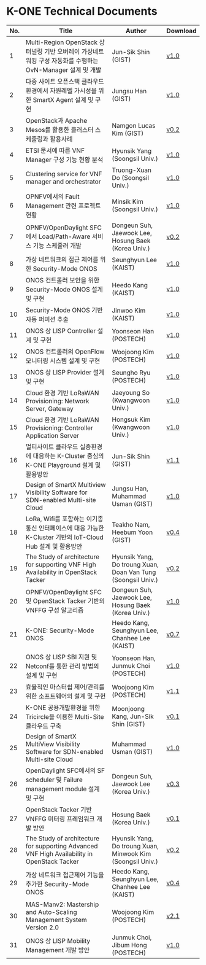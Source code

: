 # K-ONE Technical Documents

No. | Title      | Author | Download
----|----------|------------|--------
1| Multi-Region OpenStack 상 터널링 기반 오버레이 가상네트워킹 구성 자동화를 수행하는OvN-Manager 설계 및 개발 | Jun-Sik Shin (GIST) | [v1.0](https://github.com/K-OpenNet/Main/blob/master/Technical_Documents/K-ONE_%2301_OpenStack-OvN_%EC%84%A4%EA%B3%84_%EB%B0%8F_%EA%B5%AC%ED%98%84_GIST_%EC%8B%A0%EC%A4%80%EC%8B%9D-v01.pdf)
2| 다중 사이트 오픈스택 클라우드 환경에서 자원레벨 가시성을 위한 SmartX Agent 설계 및 구현 | Jungsu Han (GIST) | [v1.0](https://github.com/K-OpenNet/Main/blob/master/Technical_Documents/K-ONE_%2302_%EC%9E%90%EC%9B%90_%EB%A0%88%EB%B2%A8_%EA%B0%80%EC%8B%9C%EC%84%B1%EC%9D%84_%EC%9C%84%ED%95%9C_SmartX_Agent_Visibility_%EC%84%A4%EA%B3%84_%EB%B0%8F_%EA%B2%80%EC%A6%9D_GIST_%ED%95%9C%EC%A0%95%EC%88%98-v01.pdf)
3| OpenStack과 Apache Mesos를 활용한 클러스터 스케줄링과 활용사례 | Namgon Lucas Kim (GIST) | [v0.2](https://github.com/K-OpenNet/Main/blob/master/Technical_Documents/K-ONE_%2303_OpenStack%EA%B3%BC_Apache_Mesos%EB%A5%BC_%ED%99%9C%EC%9A%A9%ED%95%9C_%ED%81%B4%EB%9F%AC%EC%8A%A4%ED%84%B0_%EB%A6%AC%EC%86%8C%EC%8A%A4_%EC%8A%A4%EC%BC%80%EC%A4%84%EB%A7%81%EA%B3%BC_%ED%99%9C%EC%9A%A9%EC%82%AC%EB%A1%80_GIST_%EA%B9%80%EB%82%A8%EA%B3%A4-v0.2_(draft).pdf)
4| ETSI 문서에 따른 VNF Manager 구성 기능 현황 분석 | Hyunsik Yang (Soongsil Univ.) | [v1.0](https://github.com/K-OpenNet/Main/blob/master/Technical_Documents/K-ONE_%2304_ETSI_%EB%AC%B8%EC%84%9C%EC%97%90_%EB%94%B0%EB%A5%B8_VNF_Manager_%EA%B5%AC%EC%84%B1_%EA%B8%B0%EB%8A%A5_%ED%98%84%ED%99%A9_%EB%B6%84%EC%84%9D_SSU_%EC%96%91%ED%98%84%EC%8B%9D-v01.pdf)
5| Clustering service for VNF manager and orchestrator | Truong-Xuan Do (Soongsil Univ.) | [v1.0](https://github.com/K-OpenNet/Main/blob/master/Technical_Documents/K-ONE_%2305_OPNFV%EC%97%90%EC%84%9C%EC%9D%98_Fault_Management_%EA%B4%80%EB%A0%A8_%ED%94%84%EB%A1%9C%EC%A0%9D%ED%8A%B8_%ED%98%84%ED%99%A9_SSU_%EA%B9%80%EB%AF%BC%EC%8B%9D-v01.pdf)
6| OPNFV에서의 Fault Management 관련 프로젝트 현황 | Minsik Kim (Soongsil Univ.) | [v1.0](https://github.com/K-OpenNet/Main/blob/master/Technical_Documents/K-ONE_%2306_Clustering_service_for_VNF_manager_and_orchestrator_SSU_%EB%91%90%ED%88%AC%EB%9F%AC%EC%91%A4%EC%99%84-v01.pdf)
7| OPNFV/OpenDaylight SFC에서 Load/Path-Aware 서비스 기능 스케줄러 개발 | Dongeun Suh, Jaewook Lee, Hosung Baek (Korea Univ.) | [v0.2](https://github.com/K-OpenNet/Main/blob/master/Technical_Documents/K-ONE_%2307_OPNFV%2C_OpenDaylight_SFC%EC%97%90%EC%84%9C_LoadPath-Aware_%EC%84%9C%EB%B9%84%EC%8A%A4_%EA%B8%B0%EB%8A%A5_%EC%8A%A4%EC%BC%80%EC%A4%84%EB%9F%AC_%EA%B0%9C%EB%B0%9C_KU-v0.2.pdf)
8| 가상 네트워크의 접근 제어를 위한 Security-Mode ONOS | Seunghyun Lee (KAIST) | [v1.0](https://github.com/K-OpenNet/Main/blob/master/Technical_Documents/K-ONE_%2308-ONOS-ONOS_%EC%BB%A8%ED%8A%B8%EB%A1%A4%EB%9F%AC_%EB%B3%B4%EC%95%88%EC%9D%84_%EC%9C%84%ED%95%9C_Security-Mode_ONOS_%EC%84%A4%EA%B3%84_%EB%B0%8F_%EA%B5%AC%ED%98%84_KAIST_%EA%B0%95%ED%9D%AC%EB%8F%84-v1.0.pdf)
9| ONOS 컨트롤러 보안을 위한 Security-Mode ONOS 설계 및 구현 | Heedo Kang (KAIST) | [v1.0](https://github.com/K-OpenNet/Main/blob/master/Technical_Documents/K-ONE_%2309_ONOS-%EA%B0%80%EC%83%81_%EB%84%A4%ED%8A%B8%EC%9B%8C%ED%81%AC_%EC%A0%91%EA%B7%BC_%EC%A0%9C%EC%96%B4%EB%A5%BC_%EC%9C%84%ED%95%9C_Security-Mode_ONOS_KAIST_%EC%9D%B4%EC%8A%B9%ED%98%84-v1.0.pdf)
10| Security-Mode ONOS 기반 자동 퍼미션 추출 | Jinwoo Kim (KAIST) | [v1.0](https://github.com/K-OpenNet/Main/blob/master/Technical_Documents/K-ONE_%2310_ONOS-Security-Mode_ONOS_%EA%B8%B0%EB%B0%98_%EC%9E%90%EB%8F%99_%ED%8D%BC%EB%AF%B8%EC%85%98_%EC%B6%94%EC%B6%9C_KAIST_%EA%B9%80%EC%A7%84%EC%9A%B0-v1.0.pdf)
11| ONOS 상 LISP Controller 설계 및 구현 | Yoonseon Han (POSTECH) | [v1.0](https://github.com/K-OpenNet/Main/blob/master/Technical_Documents/K-ONE_%2311_ONOS_%EC%BB%A8%ED%8A%B8%EB%A1%A4%EB%9F%AC%EC%9D%98_OpenFlow_%EB%AA%A8%EB%8B%88%ED%84%B0%EB%A7%81_%EC%8B%9C%EC%8A%A4%ED%85%9C_%EC%84%A4%EA%B3%84_%EB%B0%8F_%EA%B5%AC%ED%98%84_POSTECH_%EA%B9%80%EC%9A%B0%EC%A4%91.pdf)
12| ONOS 컨트롤러의 OpenFlow 모니터링 시스템 설계 및 구현	| Woojoong Kim (POSTECH) | [v1.0](https://github.com/K-OpenNet/Main/blob/master/Technical_Documents/K-ONE_%2312_ONOS_%EC%83%81_LISP_Controller_%EC%84%A4%EA%B3%84_%EB%B0%8F_%EA%B5%AC%ED%98%84_POSTECH_%ED%95%9C%EC%9C%A4%EC%84%A0-v1.0.pdf)
13| ONOS 상 LISP Provider 설계 및 구현 | 	Seungho Ryu (POSTECH) | [v1.0](https://github.com/K-OpenNet/Main/blob/master/Technical_Documents/K-ONE_%2313_ONOS_%EC%83%81_LISP_Provider_%EC%84%A4%EA%B3%84_%EB%B0%8F_%EA%B5%AC%ED%98%84_POSTECH_%EB%A5%98%EC%8A%B9%ED%98%B8-v1.0.pdf)
14| Cloud 환경 기반 LoRaWAN Provisioning: Network Server, Gateway | Jaeyoung So (Kwangwoon Univ.)	| [v1.0](https://github.com/K-OpenNet/Main/blob/master/Technical_Documents/K-ONE_%2314__Cloud_%ED%99%98%EA%B2%BD_%EA%B8%B0%EB%B0%98_LoRaWAN_provisioning_KWU_%EC%86%8C%EC%9E%AC%EC%98%81-v01.pdf)
15| Cloud 환경 기반 LoRaWAN Provisioning: Controller Application Server | Hongsuk Kim (Kwangwoon Univ.)	| [v1.0](https://github.com/K-OpenNet/Main/blob/master/Technical_Documents/K-ONE_%2315__Cloud_%ED%99%98%EA%B2%BD_%EA%B8%B0%EB%B0%98_LoRaWAN_provisioning2_KWU_%EA%B9%80%ED%99%8D%EC%84%9D-v01.pdf)
16| 멀티사이트 클라우드 실증환경에 대응하는 K-Cluster 중심의 K-ONE Playground 설계 및 활용방안 | Jun-Sik Shin (GIST)	| [v1.1](https://github.com/K-OpenNet/K-ONE/blob/master/Technical_Documents/K-ONE_%2316_%EB%A9%80%ED%8B%B0%EC%82%AC%EC%9D%B4%ED%8A%B8_%ED%81%B4%EB%9D%BC%EC%9A%B0%EB%93%9C_%EC%8B%A4%EC%A6%9D%ED%99%98%EA%B2%BD%EC%97%90_%EB%8C%80%EC%9D%91%ED%95%98%EB%8A%94_K-Cluster_%EC%A4%91%EC%8B%AC%EC%9D%98_K-ONE_Playground_%EC%84%A4%EA%B3%84_%EB%B0%8F_%ED%99%9C%EC%9A%A9%EB%B0%A9%EC%95%88.pdf)
17| Design of SmartX Multiview Visibility Software for SDN-enabled Multi-site Cloud | Jungsu Han, Muhammad Usman (GIST)	| [v1.0](https://github.com/K-OpenNet/K-ONE/blob/master/Technical_Documents/K-ONE_%2317-Design_of_SmartX_MultiView_Visibility_Software_for_SDN-enabled_Multi-site_Cloud.pdf)
18| LoRa, Wifi를 포함하는 이기종 통신 인터페이스에 대응 가능한 K-Cluster 기반의 IoT-Cloud Hub 설계 및 활용방안 | Teakho Nam, Heebum Yoon (GIST)	| [v0.4](https://github.com/K-OpenNet/K-ONE/blob/master/Technical_Documents/K-ONE_%2318_LoRa%2CWi-Fi%EB%A5%BC_%ED%8F%AC%ED%95%A8%ED%95%98%EB%8A%94_%EC%9D%B4%EA%B8%B0%EC%A2%85_%ED%86%B5%EC%8B%A0_%EC%9D%B8%ED%84%B0%ED%8E%98%EC%9D%B4%EC%8A%A4%EC%97%90_%EB%8C%80%EC%9D%91_%EA%B0%80%EB%8A%A5%ED%95%9C_IoT-Cloud_Hub_%EC%84%A4%EA%B3%84_%EB%B0%8F_%ED%99%9C%EC%9A%A9%EB%B0%A9%EC%95%88.pdf)
19| The Study of architecture for supporting VNF High Availability in OpenStack Tacker | Hyunsik Yang, Do troung Xuan, Doan Van Tung (Soongsil Univ.)	| [v0.2](https://github.com/K-OpenNet/K-ONE/blob/master/Technical_Documents/K-ONE_%2319_The_Study_of_architecture_for_supporting_VNF_High_Availability_in_OpenStack_Tacker.pdf)
20| OPNFV/OpenDaylight SFC 및 OpenStack Tacker 기반의 VNFFG 구성 알고리즘 | Dongeun Suh, Jaewook Lee, Hosung Baek (Korea Univ.)	| [v1.0](https://github.com/K-OpenNet/K-ONE/blob/master/Technical_Documents/K-ONE_%2320_OPNFV_OpenDaylight_SFC_%EB%B0%8F_OpenStack_Tacker_%EA%B8%B0%EB%B0%98%EC%9D%98_VNFFG_%EA%B5%AC%EC%84%B1_%EC%95%8C%EA%B3%A0%EB%A6%AC%EC%A6%98.pdf)
21| K-ONE: Security-Mode ONOS | Heedo Kang, Seunghyun Lee, Chanhee Lee (KAIST)	| [v0.7](https://github.com/K-OpenNet/K-ONE/blob/master/Technical_Documents/K-ONE_%2321_ONOS-Security-Mode_ONOS.pdf)
22| ONOS 상 LISP SBI 지원 및 Netconf를 통한 관리 방법의 설계 및 구현 | Yoonseon Han, Junmuk Choi (POSTECH)	| [v1.0](https://github.com/K-OpenNet/K-ONE/blob/master/Technical_Documents/K-ONE_%2322_ONOS%EC%83%81_LISP_SBI_%EC%A7%80%EC%9B%90_%EB%B0%8F_NETCONF%EB%A5%BC_%ED%86%B5%ED%95%9C_%EA%B4%80%EB%A6%AC_%EB%B0%A9%EB%B2%95%EC%9D%98_%EC%84%A4%EA%B3%84_%EB%B0%8F_%EA%B5%AC%ED%98%84.pdf)
23| 효율적인 마스터쉽 제어/관리를 위한 소프트웨어의 설계 및 구현 | Woojoong Kim (POSTECH)	| [v1.1](https://github.com/K-OpenNet/K-ONE/blob/master/Technical_Documents/K-ONE_%2323_%ED%9A%A8%EC%9C%A8%EC%A0%81%EC%9D%B8_%EB%A7%88%EC%8A%A4%ED%84%B0%EC%89%BD_%EC%A0%9C%EC%96%B4%EA%B4%80%EB%A6%AC%EB%A5%BC_%EC%9C%84%ED%95%9C_%EC%86%8C%ED%94%84%ED%8A%B8%EC%9B%A8%EC%96%B4%EC%9D%98_%EC%84%A4%EA%B3%84_%EB%B0%8F_%EA%B5%AC%ED%98%84.pdf)
24| K-ONE 공용개발환경을 위한 Tricircle을 이용한 Multi-Site 클라우드 구축  | Moonjoong Kang, Jun-Sik Shin (GIST)	| [v0.1](https://github.com/K-OpenNet/K-ONE/blob/master/Technical_Documents/K-ONE_%2324_K-ONE_%EA%B3%B5%EC%9A%A9%EA%B0%9C%EB%B0%9C%ED%99%98%EA%B2%BD%EC%9D%84_%EC%9C%84%ED%95%9C_Tricircle%EC%9D%84_%EC%9D%B4%EC%9A%A9%ED%95%9C_Multi-Site_%ED%81%B4%EB%9D%BC%EC%9A%B0%EB%93%9C_%EA%B5%AC%EC%B6%95_GIST_%EA%B0%95%EB%AC%B8%EC%A4%91_%EC%8B%A0%EC%A4%80%EC%8B%9D_v0.2.pdf)
25| Design of SmartX MultiView Visibility Software for SDN-enabled Multi-site Cloud | Muhammad Usman (GIST)	| [v1.0](https://github.com/K-OpenNet/K-ONE/blob/master/Technical_Documents/K-ONE_%2325_Design_of_SmartX_MultiView_Visibility_Software_for_SDN-enabled_Multi-site_Cloud_GIST_Muhammad_Usman.pdf)
26| OpenDaylight SFC에서의 SF scheduler 및 Failure management module 설계 및 구현 | Dongeun Suh, Jaewook Lee (Korea Univ.)	| [v0.3](https://github.com/K-OpenNet/K-ONE/blob/master/Technical_Documents/K-ONE_%2326_OpenDaylight_SFC%EC%97%90%EC%84%9C%EC%9D%98_SF_scheduler_%EB%B0%8F_Failure_management_module_%EC%84%A4%EA%B3%84_%EB%B0%8F_%EA%B5%AC%ED%98%84_%EA%B3%A0%EB%A0%A4%EB%8C%80_%EC%84%9C%EB%8F%99%EC%9D%80_%EC%9D%B4%EC%9E%AC%EC%9A%B1.pdf)
27| OpenStack Tacker 기반 VNFFG 미터링 프레임워크 개발 방안 | Hosung Baek (Korea Univ.) | [v0.1](https://github.com/K-OpenNet/K-ONE/blob/master/Technical_Documents/K-ONE_%2327_OpenStack_Tacker_%EA%B8%B0%EB%B0%98_VNFFG_%EB%AF%B8%ED%84%B0%EB%A7%81_%ED%94%84%EB%A0%88%EC%9E%84%EC%9B%8C%ED%81%AC_%EA%B0%9C%EB%B0%9C_%EB%B0%A9%EC%95%88_%EA%B3%A0%EB%A0%A4%EB%8C%80_%EB%B0%B1%ED%98%B8%EC%84%B1_v01.pdf)
28| The Study of architecture for supporting Advanced VNF High Availability in OpenStack Tacker | Hyunsik Yang, Do troung Xuan, Minwook Kim (Soongsil Univ.) | [v0.2](https://github.com/K-OpenNet/K-ONE/blob/master/Technical_Documents/K-ONE_%2328_The_Study_of_architecture_for_supporting_Advanced_VNF_High_Availability_in_OpenStack_Tacker.pdf)
29| 가상 네트워크 접근제어 기능을 추가한 Security-Mode ONOS | Heedo Kang, Seunghyun Lee, Chanhee Lee (KAIST) | [v0.4](https://github.com/K-OpenNet/K-ONE/blob/master/Technical_Documents/K-ONE_%2329_%EA%B0%80%EC%83%81_%EB%84%A4%ED%8A%B8%EC%9B%8C%ED%81%AC_%EC%A0%91%EA%B7%BC%EC%A0%9C%EC%96%B4_%EA%B8%B0%EB%8A%A5%EC%9D%84_%EC%B6%94%EA%B0%80%ED%95%9C_Security-Mode_ONOS_KAIST_%EA%B0%95%ED%9D%AC%EB%8F%84_%EC%9D%B4%EC%B0%AC%ED%9D%AC_%EC%9D%B4%EC%8A%B9%ED%98%84.pdf)
30| MAS-Manv2: Mastership and Auto-Scaling Management System Version 2.0 | Woojoong Kim (POSTECH) | [v2.1](https://github.com/K-OpenNet/K-ONE/blob/master/Technical_Documents/K-ONE_%2330_MAS-Manv2_Mastership_and_Auto-Scaling_Management_System_Version2.0_POSTECH_%EA%B9%80%EC%9A%B0%EC%A4%91.pdf)
31| ONOS 상 LISP Mobility Management 개발 방안 | Junmuk Choi, Jibum Hong (POSTECH) | [v1.0](https://github.com/K-OpenNet/K-ONE/blob/master/Technical_Documents/K-ONE_%2331_ONOS%EC%83%81_LISP_Mobility_Management_%EA%B0%9C%EB%B0%9C_%EB%B0%A9%EC%95%88_POSTECH_%EC%B5%9C%EC%A4%80%EB%AC%B5_%ED%99%8D%EC%A7%80%EB%B2%94_v01.pdf)
